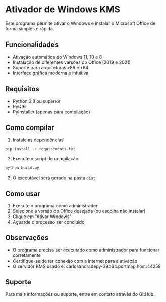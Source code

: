 # Ativador de Windows KMS

Este programa permite ativar o Windows e instalar o Microsoft Office de forma simples e rápida.

## Funcionalidades

- Ativação automática do Windows 11, 10 e 8
- Instalação de diferentes versões do Office (2019 e 2021)
- Suporte para arquiteturas x86 e x64
- Interface gráfica moderna e intuitiva

## Requisitos

- Python 3.8 ou superior
- PyQt6
- PyInstaller (apenas para compilação)

## Como compilar

1. Instale as dependências:
```bash
pip install -r requirements.txt
```

2. Execute o script de compilação:
```bash
python build.py
```

3. O executável será gerado na pasta `dist`

## Como usar

1. Execute o programa como administrador
2. Selecione a versão do Office desejada (ou escolha não instalar)
3. Clique em "Ativar Windows"
4. Aguarde o processo ser concluído

## Observações

- O programa precisa ser executado como administrador para funcionar corretamente
- Certifique-se de ter conexão com a internet para a ativação
- O servidor KMS usado é: carlosandradepy-39464.portmap.host:44258

## Suporte

Para mais informações ou suporte, entre em contato através do GitHub. 